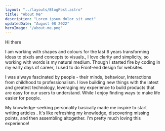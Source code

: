 ```yaml
---
layout: "../layouts/BlogPost.astro"
title: "About Me"
description: "Lorem ipsum dolor sit amet"
updatedDate: "August 08 2022"
heroImage: "/about-me.png"
---
```


Hi there

I am working with shapes and colours for the last 6 years transforming ideas to pixels and concepts to visuals., I love clarity and simplicity, so working with words is my natural medium. Though I started fire by coding in my early days of career, I used to do Front-end design for websites.

I was always fascinated by people - their minds, behaviour, Interactions from childhood to professionalism. I love building new things with the latest and greatest technology, leveraging my experience to build products that are easy for our users to understand. While I enjoy finding ways to make life easier for people.

My knowledge-seeking personality basically made me inspire to start writing articles . It's like refreshing my knowledge, discovering missing points, and then assembling altogether. I'm pretty much loving this experience!
